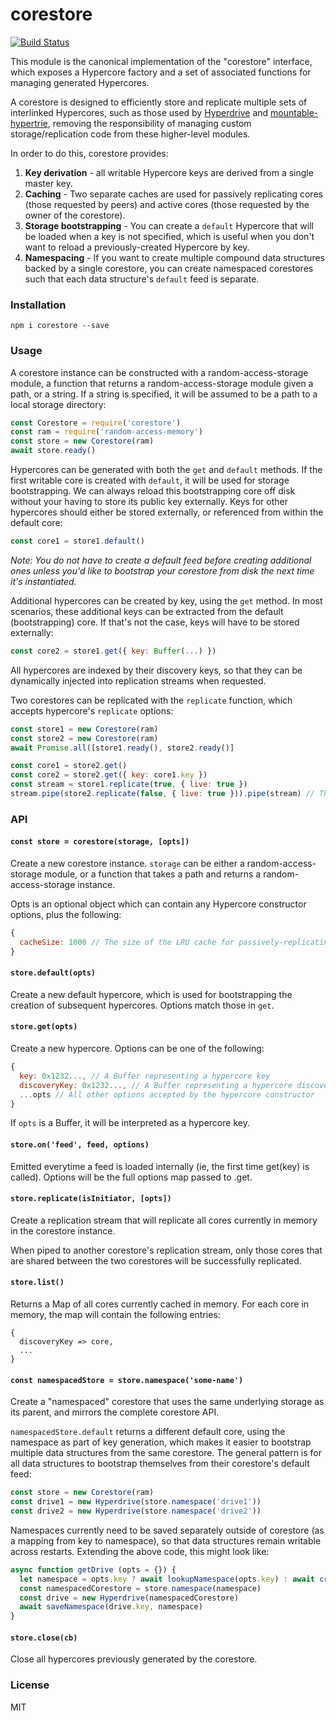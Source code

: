 # corestore
[![Build Status](https://travis-ci.com/andrewosh/corestore.svg?token=WgJmQm3Kc6qzq1pzYrkx&branch=master)](https://travis-ci.com/andrewosh/corestore)

This module is the canonical implementation of the "corestore" interface, which exposes a Hypercore factory and a set of associated functions for managing generated Hypercores.

A corestore is designed to efficiently store and replicate multiple sets of interlinked Hypercores, such as those used by [Hyperdrive](https://github.com/mafintosh/hyperdrive) and [mountable-hypertrie](https://github.com/andrewosh/hypertrie), removing the responsibility of managing custom storage/replication code from these higher-level modules.

In order to do this, corestore provides:
1. __Key derivation__ - all writable Hypercore keys are derived from a single master key.
2. __Caching__ - Two separate caches are used for passively replicating cores (those requested by peers) and active cores (those requested by the owner of the corestore).
3. __Storage bootstrapping__ - You can create a `default` Hypercore that will be loaded when a key is not specified, which is useful when you don't want to reload a previously-created Hypercore by key.
4. __Namespacing__ - If you want to create multiple compound data structures backed by a single corestore, you can create namespaced corestores such that each data structure's `default` feed is separate.

### Installation
`npm i corestore --save`

### Usage
A corestore instance can be constructed with a random-access-storage module, a function that returns a random-access-storage module given a path, or a string. If a string is specified, it will be assumed to be a path to a local storage directory:
```js
const Corestore = require('corestore')
const ram = require('random-access-memory')
const store = new Corestore(ram)
await store.ready()
```

Hypercores can be generated with both the `get` and `default` methods. If the first writable core is created with `default`, it will be used for storage bootstrapping. We can always reload this bootstrapping core off disk without your having to store its public key externally. Keys for other hypercores should either be stored externally, or referenced from within the default core:
```js
const core1 = store1.default()
```
_Note: You do not have to create a default feed before creating additional ones unless you'd like to bootstrap your corestore from disk the next time it's instantiated._

Additional hypercores can be created by key, using the `get` method. In most scenarios, these additional keys can be extracted from the default (bootstrapping) core. If that's not the case, keys will have to be stored externally:
```js
const core2 = store1.get({ key: Buffer(...) })
```
All hypercores are indexed by their discovery keys, so that they can be dynamically injected into replication streams when requested.

Two corestores can be replicated with the `replicate` function, which accepts hypercore's `replicate` options:
```js
const store1 = new Corestore(ram)
const store2 = new Corestore(ram)
await Promise.all([store1.ready(), store2.ready()]

const core1 = store2.get()
const core2 = store2.get({ key: core1.key })
const stream = store1.replicate(true, { live: true })
stream.pipe(store2.replicate(false, { live: true })).pipe(stream) // This will replicate all common cores.
```

### API
#### `const store = corestore(storage, [opts])`
Create a new corestore instance. `storage` can be either a random-access-storage module, or a function that takes a path and returns a random-access-storage instance.

Opts is an optional object which can contain any Hypercore constructor options, plus the following:
```js
{
  cacheSize: 1000 // The size of the LRU cache for passively-replicating cores.
}
```

#### `store.default(opts)`
Create a new default hypercore, which is used for bootstrapping the creation of subsequent hypercores. Options match those in `get`.

#### `store.get(opts)`
Create a new hypercore. Options can be one of the following:
```js
{
  key: 0x1232..., // A Buffer representing a hypercore key
  discoveryKey: 0x1232..., // A Buffer representing a hypercore discovery key (must have been previously created by key)
  ...opts // All other options accepted by the hypercore constructor
}
```

If `opts` is a Buffer, it will be interpreted as a hypercore key.

#### `store.on('feed', feed, options)`

Emitted everytime a feed is loaded internally (ie, the first time get(key) is called).
Options will be the full options map passed to .get.

#### `store.replicate(isInitiator, [opts])`
Create a replication stream that will replicate all cores currently in memory in the corestore instance.

When piped to another corestore's replication stream, only those cores that are shared between the two corestores will be successfully replicated.

#### `store.list()`
Returns a Map of all cores currently cached in memory. For each core in memory, the map will contain the following entries:
```
{
  discoveryKey => core,
  ...
}
```

#### `const namespacedStore = store.namespace('some-name')`
Create a "namespaced" corestore that uses the same underlying storage as its parent, and mirrors the complete corestore API. 

`namespacedStore.default` returns a different default core, using the namespace as part of key generation, which makes it easier to bootstrap multiple data structures from the same corestore. The general pattern is for all data structures to bootstrap themselves from their corestore's default feed:
```js
const store = new Corestore(ram)
const drive1 = new Hyperdrive(store.namespace('drive1'))
const drive2 = new Hyperdrive(store.namespace('drive2'))
```

Namespaces currently need to be saved separately outside of corestore (as a mapping from key to namespace), so that data structures remain writable across restarts. Extending the above code, this might look like:
```js
async function getDrive (opts = {}) {
  let namespace = opts.key ? await lookupNamespace(opts.key) : await createNamespace()
  const namespacedCorestore = store.namespace(namespace)
  const drive = new Hyperdrive(namespacedCorestore)
  await saveNamespace(drive.key, namespace)
}
```

#### `store.close(cb)`
Close all hypercores previously generated by the corestore.

### License
MIT

